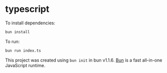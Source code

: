 # typescript

To install dependencies:

```bash
bun install
```

To run:

```bash
bun run index.ts
```

This project was created using `bun init` in bun v1.1.6. [Bun](https://bun.sh) is a fast all-in-one JavaScript runtime.
